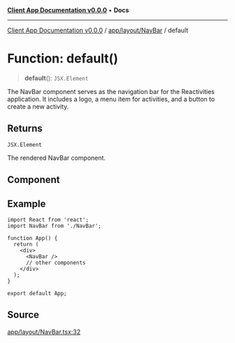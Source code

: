 [**Client App Documentation v0.0.0**](../../../../README.md) • **Docs**

***

[Client App Documentation v0.0.0](../../../../README.md) / [app/layout/NavBar](../README.md) / default

# Function: default()

> **default**(): `JSX.Element`

The NavBar component serves as the navigation bar for the Reactivities application.
It includes a logo, a menu item for activities, and a button to create a new activity.

## Returns

`JSX.Element`

The rendered NavBar component.

## Component

## Example

```tsx
import React from 'react';
import NavBar from './NavBar';

function App() {
  return (
    <div>
      <NavBar />
      // other components
    </div>
  );
}

export default App;
```

## Source

[app/layout/NavBar.tsx:32](https://github.com/jimmykurian/Reactivities/blob/a434653d2775e48b1e9101040f63634644bb62b7/client-app/src/app/layout/NavBar.tsx#L32)
